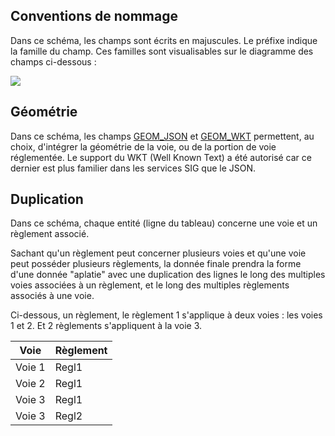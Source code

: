 ## Conventions de nommage
Dans ce schéma, les champs sont écrits en majuscules. Le préfixe indique la famille du champ. Ces familles sont visualisables sur le diagramme des champs ci-dessous : 

![](https://raw.githubusercontent.com/CEREMA/schema-arrete-circulation/master/arrete-permanent-circulation.png)

## Géométrie
Dans ce schéma, les champs [GEOM_JSON](https://github.com/CEREMA/schema-arrete-permanent-circulation/blob/master/schema-page.md#g%C3%A9om%C3%A9trie-au-format-geojson---propri%C3%A9t%C3%A9-geom_json) et [GEOM_WKT](https://github.com/CEREMA/schema-arrete-permanent-circulation/blob/master/schema-page.md#g%C3%A9om%C3%A9trie-au-format-wkt---propri%C3%A9t%C3%A9-geom_wkt) permettent, au choix, d'intégrer la géométrie de la voie, ou de la portion de voie réglementée. Le support du WKT (Well Known Text) a été autorisé car ce dernier est plus familier dans les services SIG que le JSON.

## Duplication
Dans ce schéma, chaque entité (ligne du tableau) concerne une voie et un règlement associé. 

Sachant qu'un règlement peut concerner plusieurs voies et qu'une voie peut posséder plusieurs règlements, la donnée finale prendra la forme d'une donnée "aplatie" avec une duplication des lignes le long des multiples voies associées à un règlement, et le long des multiples règlements associés à une voie.

Ci-dessous, un règlement, le règlement 1 s'applique à deux voies : les voies 1 et 2. Et 2 règlements s'appliquent à la voie 3.

Voie | Règlement |
 -- | -- |
 Voie 1 | Regl1 |
 Voie 2| Regl1 |
 Voie 3| Regl1 |
 Voie 3| Regl2 |

